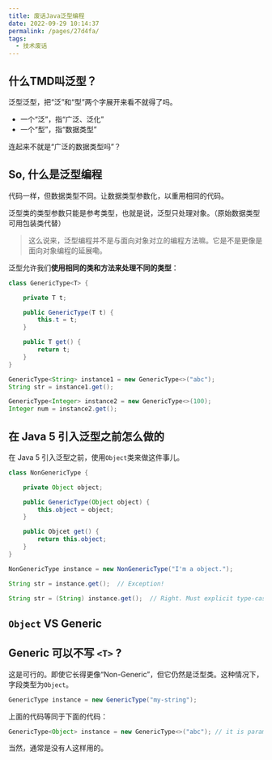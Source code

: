 ```yaml
---
title: 废话Java泛型编程
date: 2022-09-29 10:14:37
permalink: /pages/27d4fa/
tags:
  - 技术废话
---
```

## 什么TMD叫泛型？

泛型泛型，把“泛”和“型”两个字展开来看不就得了吗。

- 一个“泛”，指“广泛、泛化”
- 一个“型”，指“数据类型”

连起来不就是“广泛的数据类型吗”？

## So, 什么是泛型编程

代码一样，但数据类型不同。让数据类型参数化，以重用相同的代码。

泛型类的类型参数只能是参考类型，也就是说，泛型只处理对象。（原始数据类型可用包装类代替）

> 这么说来，泛型编程并不是与面向对象对立的编程方法嘛。它是不是更像是面向对象编程的延展嘞。

泛型允许我们**使用相同的类和方法来处理不同的类型**：

```java
class GenericType<T> { 

    private T t;

    public GenericType(T t) {
        this.t = t;
    }

    public T get() {
        return t;
    }
}
```

```java
GenericType<String> instance1 = new GenericType<>("abc");
String str = instance1.get();

GenericType<Integer> instance2 = new GenericType<>(100);
Integer num = instance2.get();
```

## 在 Java 5 引入泛型之前怎么做的

在 Java 5 引入泛型之前，使用`Object`类来做这件事儿。

```java
class NonGenericType { 

    private Object object;

    public GenericType(Object object) {
        this.object = object;
    }

    public Objcet get() {
        return this.object;
    }
}
```

```java
NonGenericType instance = new NonGenericType("I'm a object.");

String str = instance.get();  // Exception!

String str = (String) instance.get();  // Right. Must explicit type-casting
```



## `Object` VS Generic

## Generic 可以不写 `<T>` ?

这是可行的。即使它长得更像“Non-Generic”，但它仍然是泛型类。这种情况下，字段类型为`Object`。

```java
GenericType instance = new GenericType("my-string");
```

上面的代码等同于下面的代码：

```java
GenericType<Object> instance = new GenericType<>("abc"); // it is parameterized with Object
```

当然，通常是没有人这样用的。
